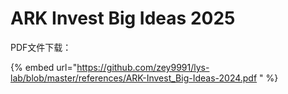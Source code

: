 # ARK Invest Big Ideas 2025

PDF文件下载：

{% embed url="https://github.com/zey9991/lys-lab/blob/master/references/ARK-Invest_Big-Ideas-2024.pdf " %}

